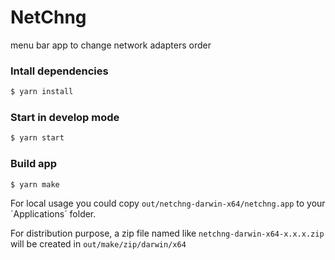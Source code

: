 # NetChng

menu bar app to change network adapters order

### Intall dependencies

``` js
$ yarn install
```

### Start in develop mode

``` js
$ yarn start
```

### Build app

``` js
$ yarn make
```
For local usage you could copy `out/netchng-darwin-x64/netchng.app` to your ´Applications´ folder.

For distribution purpose, a zip file named like `netchng-darwin-x64-x.x.x.zip` will be created in `out/make/zip/darwin/x64`
